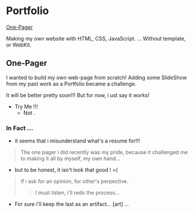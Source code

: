 # Portfolio 
[One-Pager](/docs/index.html)

Making my own website with HTML, CSS, JavaScript.
... Without template, or WebKit.

## One-Pager
I wanted to build my own web-page from scratch! 
Adding some SlideShow from my past work as a Portfolio became a challenge.

It will be better pretty soon!!! 
But for now, i ust say it works!

-   Try Me !!!
    - Not .

### In Fact ...
-   it seems that i misunderstand what's a resume for!!! 
> The one pager i did recently was my pride, because it challenged me to making it all by myself, my own hand... 
-  but to be honest, it isn't look that good ! =( 
   
> If i ask for an opinion, for other's perpective.
>> I must listen, i'll redo the process... 

- For sure i'll keep the last as an artifact...  [art] ...  


<!-- log into localhost  -->
<!-- 
> type the follow into terminal (when you're into the index folder)
>> python -m SimpleHTTPServer 8000 

>the go to the browser and...
>> type[ localhost:8000] ... or any choosen number
 -->

<!-- ;; - min. width to be set 
;; - header / corner
https://www.free-css.com/free-css-templates/page282/astro-motion
;; - t -->
